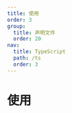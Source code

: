 ```yaml
---
title: 使用
order: 3
group:
  title: 声明文件
  order: 20
nav:
  title: TypeScript
  path: /ts
  order: 3
---
```






# 使用